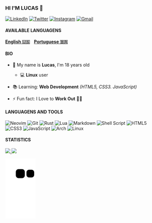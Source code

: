 ### HI I'M LUCAS :wave:

[![LinkedIn](https://img.shields.io/badge/LinkedIn-0077B5?style=for-the-badge&logo=linkedin&logoColor=white)](https://www.linkedin.com/in/lucas-martins-vieira-425880210/)
[![Twitter](https://img.shields.io/badge/Twitter-1DA1F2?style=for-the-badge&logo=twitter&logoColor=white)](https://twitter.com/_lucmartinss)
[![Instagram](https://img.shields.io/badge/Instagram-E4405F?style=for-the-badge&logo=instagram&logoColor=white)](https://www.instagram.com/_lucmartinss/)
[![Gmail](https://img.shields.io/badge/Gmail-D14836?style=for-the-badge&logo=gmail&logoColor=white)](mailto:lucasmartvieira03@gmail.com)

#### AVAILABLE LANGUAGENS
#### [English :us:](./README.md)&nbsp;&nbsp;&nbsp;&nbsp;[Portuguese :brazil:](./README_BR.md)

#### BIO
- :boy: My name is **Lucas**, I'm 18 years old

  - :computer: **Linux** user
 
- :books: Learning: **Web Development** _(HTML5, CSS3. JavaScript)_

- :zap: Fun fact: I Love to **Work Out** :weight_lifting_man:

#### LANGUAGENS AND TOOLS
![Neovim](https://img.shields.io/badge/NeoVim-%2357A143.svg?&style=for-the-badge&logo=neovim&logoColor=white)
![Git](https://img.shields.io/badge/git-%23F05033.svg?style=for-the-badge&logo=git&logoColor=white)
![Rust](https://img.shields.io/badge/rust-%23000000.svg?style=for-the-badge&logo=rust&logoColor=white)
![Lua](https://img.shields.io/badge/lua-%232C2D72.svg?style=for-the-badge&logo=lua&logoColor=white)
![Markdown](https://img.shields.io/badge/markdown-%23000000.svg?style=for-the-badge&logo=markdown&logoColor=white)
![Shell Script](https://img.shields.io/badge/shell_script-%23121011.svg?style=for-the-badge&logo=gnu-bash&logoColor=white)
![HTML5](https://img.shields.io/badge/html5-%23E34F26.svg?style=for-the-badge&logo=html5&logoColor=white)
![CSS3](https://img.shields.io/badge/css3-%231572B6.svg?style=for-the-badge&logo=css3&logoColor=white)
![JavaScript](https://img.shields.io/badge/javascript-%23323330.svg?style=for-the-badge&logo=javascript&logoColor=%23F7DF1E)
![Arch](https://img.shields.io/badge/Arch%20Linux-1793D1?logo=arch-linux&logoColor=fff&style=for-the-badge)
![Linux](https://img.shields.io/badge/Linux-FCC624?style=for-the-badge&logo=linux&logoColor=black)

#### STATISTICS

<div>
  <a href="https://github.com/LucasMartinsVieira">
  <img height="180em" src="https://github-readme-stats.vercel.app/api?username=LucasMartinsVieira&show_icons=true&theme=dark&include_all_commits=true&count_private=true"/>

  <img height="180em" src="https://github-readme-stats.vercel.app/api/top-langs/?username=LucasMartinsVieira&layout=compact&langs_count=7&theme=dark"/>
</div>

![snake gif](https://github.com/LucasMartinsVieira/LucasMartinsVieira/blob/output/github-contribution-grid-snake.svg)
